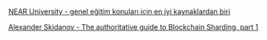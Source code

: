 
[NEAR University - genel eğitim konuları için en iyi kaynaklardan biri  ](https://www.near.university/)</br>

[Alexander Skidanov - The authoritative guide to Blockchain Sharding, part 1](https://medium.com/nearprotocol/the-authoritative-guide-to-blockchain-sharding-part-1-1b53ed31e060)</br>
